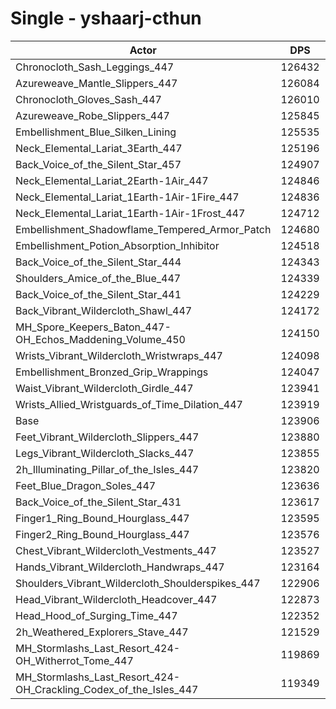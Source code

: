 # Single - yshaarj-cthun
| Actor | DPS | Increase |
|---|:---:|:---:|
|Chronocloth_Sash_Leggings_447|126432|2.04%|
|Azureweave_Mantle_Slippers_447|126084|1.76%|
|Chronocloth_Gloves_Sash_447|126010|1.70%|
|Azureweave_Robe_Slippers_447|125845|1.57%|
|Embellishment_Blue_Silken_Lining|125535|1.31%|
|Neck_Elemental_Lariat_3Earth_447|125196|1.04%|
|Back_Voice_of_the_Silent_Star_457|124907|0.81%|
|Neck_Elemental_Lariat_2Earth-1Air_447|124846|0.76%|
|Neck_Elemental_Lariat_1Earth-1Air-1Fire_447|124836|0.75%|
|Neck_Elemental_Lariat_1Earth-1Air-1Frost_447|124712|0.65%|
|Embellishment_Shadowflame_Tempered_Armor_Patch|124680|0.63%|
|Embellishment_Potion_Absorption_Inhibitor|124518|0.49%|
|Back_Voice_of_the_Silent_Star_444|124343|0.35%|
|Shoulders_Amice_of_the_Blue_447|124339|0.35%|
|Back_Voice_of_the_Silent_Star_441|124229|0.26%|
|Back_Vibrant_Wildercloth_Shawl_447|124172|0.22%|
|MH_Spore_Keepers_Baton_447-OH_Echos_Maddening_Volume_450|124150|0.20%|
|Wrists_Vibrant_Wildercloth_Wristwraps_447|124098|0.15%|
|Embellishment_Bronzed_Grip_Wrappings|124047|0.11%|
|Waist_Vibrant_Wildercloth_Girdle_447|123941|0.03%|
|Wrists_Allied_Wristguards_of_Time_Dilation_447|123919|0.01%|
|Base|123906|0.00%|
|Feet_Vibrant_Wildercloth_Slippers_447|123880|-0.02%|
|Legs_Vibrant_Wildercloth_Slacks_447|123855|-0.04%|
|2h_Illuminating_Pillar_of_the_Isles_447|123820|-0.07%|
|Feet_Blue_Dragon_Soles_447|123636|-0.22%|
|Back_Voice_of_the_Silent_Star_431|123617|-0.23%|
|Finger1_Ring_Bound_Hourglass_447|123595|-0.25%|
|Finger2_Ring_Bound_Hourglass_447|123576|-0.27%|
|Chest_Vibrant_Wildercloth_Vestments_447|123527|-0.31%|
|Hands_Vibrant_Wildercloth_Handwraps_447|123164|-0.60%|
|Shoulders_Vibrant_Wildercloth_Shoulderspikes_447|122906|-0.81%|
|Head_Vibrant_Wildercloth_Headcover_447|122873|-0.83%|
|Head_Hood_of_Surging_Time_447|122352|-1.25%|
|2h_Weathered_Explorers_Stave_447|121529|-1.92%|
|MH_Stormlashs_Last_Resort_424-OH_Witherrot_Tome_447|119869|-3.26%|
|MH_Stormlashs_Last_Resort_424-OH_Crackling_Codex_of_the_Isles_447|119349|-3.68%|
